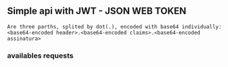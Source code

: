 ## Simple api with JWT - JSON WEB TOKEN

```
Are three parths, splited by dot(.), encoded with base64 individually:
<base64-encoded header>.<base64-encoded claims>.<base64-encoded assinatura>
```

### availables requests

